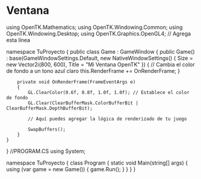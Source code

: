 # Ventana
using OpenTK.Mathematics;
using OpenTK.Windowing.Common;
using OpenTK.Windowing.Desktop;
using OpenTK.Graphics.OpenGL4; // Agrega esta línea


namespace TuProyecto
{
    public class Game : GameWindow
    {
        public Game() : base(GameWindowSettings.Default, new NativeWindowSettings()
        {
            Size = new Vector2i(800, 600),
            Title = "Mi Ventana OpenTK"
        })
        {
            // Cambia el color de fondo a un tono azul claro
            this.RenderFrame += OnRenderFrame;
        }

        private void OnRenderFrame(FrameEventArgs e)
        {
            GL.ClearColor(0.6f, 0.8f, 1.0f, 1.0f); // Establece el color de fondo
            GL.Clear(ClearBufferMask.ColorBufferBit | ClearBufferMask.DepthBufferBit);

            // Aquí puedes agregar la lógica de renderizado de tu juego

            SwapBuffers();
        }
    }
}
//PROGRAM.CS
using System;

namespace TuProyecto
{
    class Program
    {
        static void Main(string[] args)
        {
            using (var game = new Game())
            {
                game.Run();
            }
        }
    }
}
